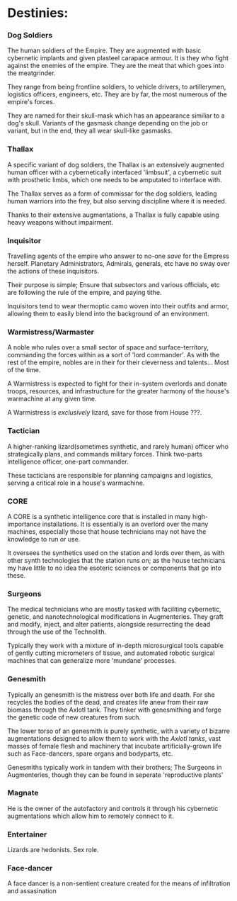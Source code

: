 # Destinies:

### Dog Soldiers

The human soldiers of the Empire. They are augmented with basic cybernetic implants and given plasteel carapace armour. It is they who fight against the enemies of the empire. They are the meat that which goes into the meatgrinder.

They range from being frontline soldiers, to vehicle drivers, to artillerymen, logistics officers, engineers, etc. They are by far, the most numerous of the empire's forces.

They are named for their skull-mask which has an appearance similiar to a dog's skull. Variants of the gasmask change depending on the job or variant, but in the end, they all wear skull-like gasmasks.

### Thallax

A specific variant of dog soldiers, the Thallax is an extensively augmented human officer with a cybernetically interfaced 'limbsuit', a cybernetic suit with prosthetic limbs, which one needs to be amputated to interface with.

The Thallax serves as a form of commissar for the dog soldiers, leading human warriors into the frey, but also serving discipline where it is needed.

Thanks to their extensive augmentations, a Thallax is fully capable using heavy weapons without impairment.

### Inquisitor

Travelling agents of the empire who answer to no-one *save* for the Empress herself. Planetary Administrators, Admirals, generals, etc have no sway over the actions of these inquisitors.

Their purpose is simple; Ensure that subsectors and various officials, etc are following the rule of the empire, and paying tithe.

Inquisitors tend to wear thermoptic camo woven into their outfits and armor, allowing them to easily blend into the background of an environment.

### Warmistress/Warmaster

A noble who rules over a small sector of space and surface-territory, commanding the forces within as a sort of 'lord commander'. As with the rest of the empire, nobles are in their for their cleverness and talents... Most of the time.

A Warmistress is expected to fight for their in-system overlords and donate troops, resources, and infrastructure for the greater harmony of the house's warmachine at any given time.

A Warmistress is *exclusively* lizard, save for those from House ???.

### Tactician

A higher-ranking lizard(sometimes synthetic, and rarely human) officer who strategically plans, and commands military forces. Think two-parts intelligence officer, one-part commander.

These tacticians are responsible for planning campaigns and logistics, serving a critical role in a house's warmachine.

### CORE

A CORE is a synthetic intelligence core that is installed in many high-importance installations. It is essentially is an overlord over the many machines, especially those that house technicians may not have the knowledge to run or use.

It oversees the synthetics used on the station and lords over them, as with other synth technologies that the station runs on; as the house technicians my have little to no idea the esoteric sciences or components that go into these.

### Surgeons

The medical technicians who are mostly tasked with faciliting cybernetic, genetic, and nanotechnological modifications in Augmenteries. They graft and modify, inject, and alter patients, alongside resurrecting the dead through the use of the Technolith.

Typically they work with a mixture of in-depth microsurgical tools capable of gently cutting micrometers of tissue, and automated robotic surgical machines that can generalize more 'mundane' processes.

### Genesmith

Typically an genesmith is the mistress over both life and death. For she recycles the bodies of the dead, and creates life anew from their raw biomass through the Axlotl tank. They tinker with genesmithing and forge the genetic code of new creatures from such.

The lower torso of an genesmith is purely synthetic, with a variety of bizarre augmentations designed to allow them to work with the *Axlotl tanks*, vast masses of female flesh and machinery that incubate artificially-grown life such as Face-dancers, spare organs and bodyparts, etc.

Genesmiths typically work in tandem with their brothers; The Surgeons in Augmenteries, though they can be found in seperate 'reproductive plants'

### Magnate

He is the owner of the autofactory and controls it through his cybernetic augmentations which allow him to remotely connect to it.

### Entertainer

Lizards are hedonists. Sex role.

### Face-dancer

A face dancer is a non-sentient creature created for the means of infiltration and assasination